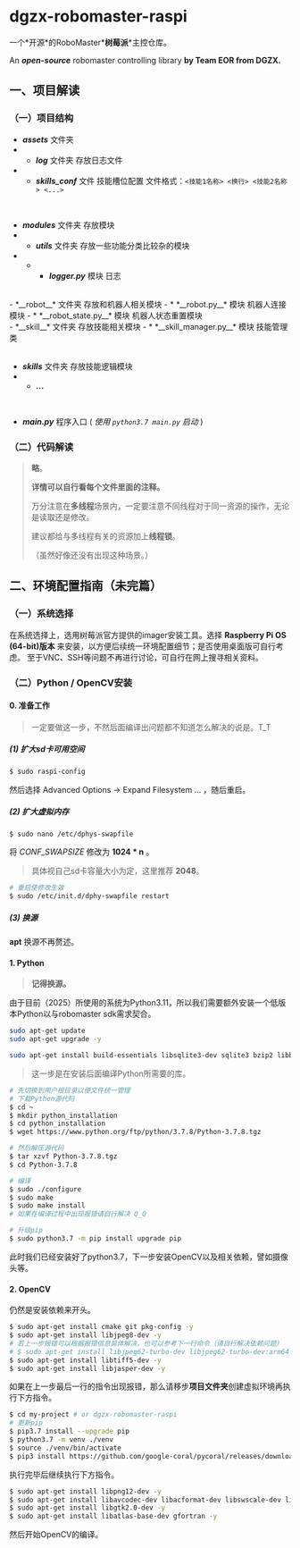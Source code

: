 # dgzx-robomaster-raspi
一个\*开源\*的RoboMaster*__树莓派__*主控仓库。  

An **_open-source_** robomaster controlling library
**by Team EOR from DGZX.**


## 一、项目解读

### （一）项目结构

- *__assets__* 文件夹
- * *__log__* 文件夹 存放日志文件  
- * *__skills_conf__* 文件 技能槽位配置 文件格式：`<技能1名称> <换行> <技能2名称> <...>`  

<br>

- *__modules__* 文件夹 存放模块
- * *__utils__* 文件夹 存放一些功能分类比较杂的模块
- * - *__logger.py__* 模块 日志   
<br>
- *__robot__* 文件夹 存放和机器人相关模块
- * *__robot.py__* 模块 机器人连接模块
- * *__robot_state.py__* 模块 机器人状态重置模块  
<br>
- *__skill__* 文件夹 存放技能相关模块
- * *__skill_manager.py__* 模块 技能管理类
<br>

<br>

- *__skills__* 文件夹 存放技能逻辑模块
- * __...__

<br>

- ___main.py___ 程序入口 ( _使用 `python3.7 main.py` 启动_ )

### （二）代码解读
> **略**。
>
> **详情可以自行看每个文件里面的注释。**
>
> 万分注意在**多线程**场景内，一定要注意不同线程对于同一资源的操作，无论是读取还是修改。
>
> 建议都给与多线程有关的资源加上**线程锁**。
>
> （虽然好像还没有出现这种场景。）


## 二、环境配置指南（未完篇）

### （一）系统选择
在系统选择上，选用树莓派官方提供的imager安装工具。选择 **Raspberry Pi OS (64-bit)版本** 来安装，以方便后续统一环境配置细节；是否使用桌面版可自行考虑。
至于VNC、SSH等问题不再进行讨论，可自行在网上搜寻相关资料。

### （二）Python / OpenCV安装

#### 0. 准备工作
>一定要做这一步，不然后面编译出问题都不知道怎么解决的说是。T_T
##### (1) 扩大sd卡可用空间
```sh
$ sudo raspi-config
```
然后选择 Advanced Options -> Expand Filesystem ...  ，随后重启。

##### (2) 扩大虚拟内存
``` sh
$ sudo nano /etc/dphys-swapfile
```
将 *CONF_SWAPSIZE* 修改为 **1024 * n** 。
>具体视自己sd卡容量大小为定，这里推荐 **2048**。
```sh
# 重启使修改生效
$ sudo /etc/init.d/dphy-swapfile restart
```

##### (3) 换源
**apt** 换源不再赘述。

#### 1. Python
> __记得换源。__

由于目前（2025）所使用的系统为Python3.11，所以我们需要额外安装一个低版本Python以与robomaster sdk需求契合。

```sh
sudo apt-get update
sudo apt-get upgrade -y

sudo apt-get install build-essentials libsqlite3-dev sqlite3 bzip2 libbz2-dev
```
> 这一步是在安装后面编译Python所需要的库。

```sh
# 先切换到用户根目录以便文件统一管理
# 下载Python源代码
$ cd ~
$ mkdir python_installation
$ cd python_installation
$ wget https://www.python.org/ftp/python/3.7.8/Python-3.7.8.tgz

# 然后解压源代码
$ tar xzvf Python-3.7.8.tgz
$ cd Python-3.7.8

# 编译
$ sudo ./configure
$ sudo make
$ sudo make install 
# 如果在编译过程中出现报错请自行解决 Q_Q

# 升级pip
$ sudo python3.7 -m pip install upgrade pip
```
此时我们已经安装好了python3.7，下一步安装OpenCV以及相关依赖，譬如摄像头等。

#### 2. OpenCV
仍然是安装依赖来开头。
```sh
$ sudo apt-get install cmake git pkg-config -y
$ sudo apt-get install libjpeg8-dev -y
# 若上一步报错可以根据报错信息具体解决，也可以参考下一行命令（请自行解决依赖问题）
# $ sudo apt-get install libjpeg62-turbo-dev libjpeg62-turbo-dev:arm64
$ sudo apt-get install libtiff5-dev -y
$ sudo apt-get install libjasper-dev -y
```
如果在上一步最后一行的指令出现报错，那么请移步**项目文件夹**创建虚拟环境再执行下方指令。
```sh
$ cd my-project # or dgzx-robomaster-raspi
# 更新pip
$ pip3.7 install --upgrade pip
$ python3.7 -m venv ./venv
$ source ./venv/bin/activate
$ pip3 install https://github.com/google-coral/pycoral/releases/download/v1.0.1/tflite_runtime-2.5.0-cp37-cp37m-linux-aarch64.whl
```
执行完毕后继续执行下方指令。
```sh
$ sudo apt-get install libpng12-dev -y
$ sudo apt-get install libavcodec-dev libacformat-dev libswscale-dev libv4l-dev -y
$ sudo apt-get install libgtk2.0-dev -y
$ sudo apt-get install libatlas-base-dev gfortran -y
```
然后开始OpenCV的编译。
